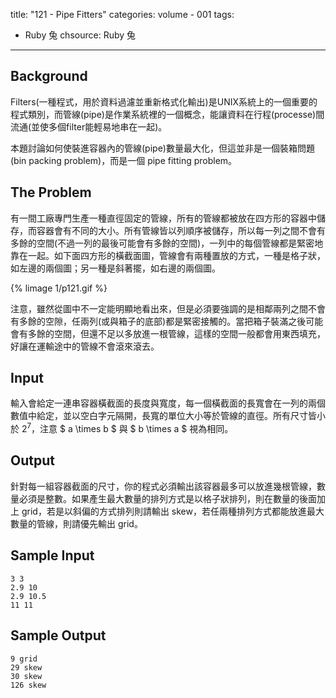 title: "121 - Pipe Fitters"
categories: volume - 001
tags:
- Ruby 兔
chsource: Ruby 兔
---

## Background ##

Filters(一種程式，用於資料過濾並重新格式化輸出)是UNIX系統上的一個重要的程式類別，而管線(pipe)是作業系統裡的一個概念，能讓資料在行程(processe)間流通(並使多個filter能輕易地串在一起)。

本題討論如何使裝進容器內的管線(pipe)數量最大化，但這並非是一個裝箱問題 (bin packing problem)，而是一個 pipe fitting problem。

<!-- more -->

## The Problem ##

有一間工廠專門生產一種直徑固定的管線，所有的管線都被放在四方形的容器中儲存，而容器會有不同的大小。所有管線皆以列順序被儲存，所以每一列之間不會有多餘的空間(不過一列的最後可能會有多餘的空間)，一列中的每個管線都是緊密地靠在一起。如下面四方形的橫截面圖，管線會有兩種置放的方式，一種是格子狀，如左邊的兩個圖；另一種是斜著擺，如右邊的兩個圖。

{% limage 1/p121.gif %}

注意，雖然從圖中不一定能明顯地看出來，但是必須要強調的是相鄰兩列之間不會有多餘的空隙，任兩列(或與箱子的底部)都是緊密接觸的。當把箱子裝滿之後可能會有多餘的空間，但還不足以多放進一根管線，這樣的空間一般都會用東西填充，好讓在運輸途中的管線不會滾來滾去。

## Input ##

輸入會給定一連串容器橫截面的長度與寬度，每一個橫截面的長寬會在一列的兩個數值中給定，並以空白字元隔開，長寬的單位大小等於管線的直徑。所有尺寸皆小於 $2^{7}$，注意 $ a \times b $ 與 $ b \times a $ 視為相同。

## Output ##

針對每一組容器截面的尺寸，你的程式必須輸出該容器最多可以放進幾根管線，數量必須是整數。如果產生最大數量的排列方式是以格子狀排列，則在數量的後面加上 grid，若是以斜偏的方式排列則請輸出 skew，若任兩種排列方式都能放進最大數量的管線，則請優先輸出 grid。

## Sample Input ##

	3 3
	2.9 10
	2.9 10.5
	11 11

## Sample Output ##

	9 grid
	29 skew
	30 skew
	126 skew